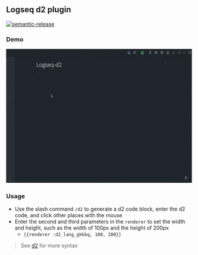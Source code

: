 ## Logseq d2 plugin

[![semantic-release](https://img.shields.io/badge/%20%20%F0%9F%93%A6%F0%9F%9A%80-semantic--release-e10079.svg)](https://github.com/semantic-release/semantic-release)

### Demo
![demo](./demo.gif)

### Usage

- Use the slash command `/d2` to generate a d2 code block, enter the d2 code, and click other places with the mouse
- Enter the second and third parameters in the `renderer` to set the width and height, such as the width of 100px and the height of 200px
    - `{{renderer :d2_lang_gkkbq, 100, 200}}`

> See [d2](https://d2lang.com/) for more syntax
